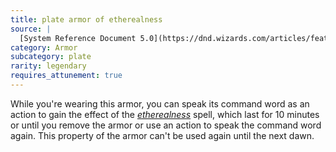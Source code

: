 ```yaml
---
title: plate armor of etherealness
source: |
  [System Reference Document 5.0](https://dnd.wizards.com/articles/features/systems-reference-document-srd)
category: Armor
subcategory: plate
rarity: legendary
requires_attunement: true
---
```


While you're wearing this armor, you can speak its command word as an action to gain the effect of the [*etherealness*](/spell/etherealness/) spell, which last for 10 minutes or until you remove the armor or use an action to speak the command word again. This property of the armor can't be used again until the next dawn.
